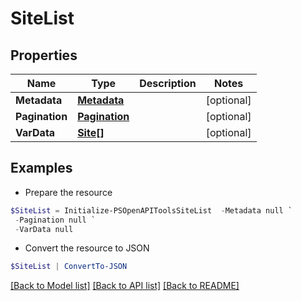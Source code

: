 # SiteList
## Properties

Name | Type | Description | Notes
------------ | ------------- | ------------- | -------------
**Metadata** | [**Metadata**](Metadata.md) |  | [optional] 
**Pagination** | [**Pagination**](Pagination.md) |  | [optional] 
**VarData** | [**Site[]**](Site.md) |  | [optional] 

## Examples

- Prepare the resource
```powershell
$SiteList = Initialize-PSOpenAPIToolsSiteList  -Metadata null `
 -Pagination null `
 -VarData null
```

- Convert the resource to JSON
```powershell
$SiteList | ConvertTo-JSON
```

[[Back to Model list]](../README.md#documentation-for-models) [[Back to API list]](../README.md#documentation-for-api-endpoints) [[Back to README]](../README.md)

